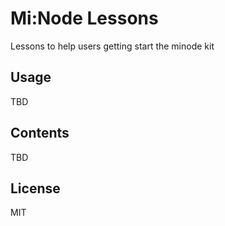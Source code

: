 # Mi:Node Lessons

Lessons to help users getting start the minode kit

## Usage

TBD

## Contents

TBD

## License

MIT


